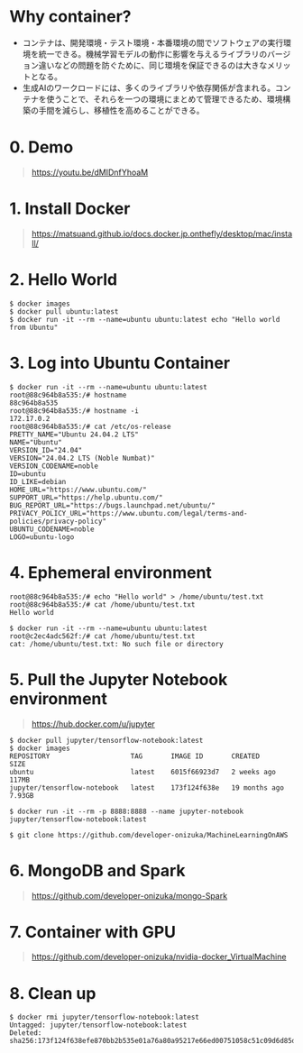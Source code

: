# Why container?
- コンテナは、開発環境・テスト環境・本番環境の間でソフトウェアの実行環境を統一できる。機械学習モデルの動作に影響を与えるライブラリのバージョン違いなどの問題を防ぐために、同じ環境を保証できるのは大きなメリットとなる。<br>
- 生成AIのワークロードには、多くのライブラリや依存関係が含まれる。コンテナを使うことで、それらを一つの環境にまとめて管理できるため、環境構築の手間を減らし、移植性を高めることができる。<br>

# 0. Demo
> https://youtu.be/dMIDnfYhoaM


# 1. Install Docker
> https://matsuand.github.io/docs.docker.jp.onthefly/desktop/mac/install/

# 2. Hello World
```
$ docker images
$ docker pull ubuntu:latest
$ docker run -it --rm --name=ubuntu ubuntu:latest echo "Hello world from Ubuntu"
```

# 3. Log into Ubuntu Container
```
$ docker run -it --rm --name=ubuntu ubuntu:latest
root@88c964b8a535:/# hostname
88c964b8a535
root@88c964b8a535:/# hostname -i
172.17.0.2
root@88c964b8a535:/# cat /etc/os-release 
PRETTY_NAME="Ubuntu 24.04.2 LTS"
NAME="Ubuntu"
VERSION_ID="24.04"
VERSION="24.04.2 LTS (Noble Numbat)"
VERSION_CODENAME=noble
ID=ubuntu
ID_LIKE=debian
HOME_URL="https://www.ubuntu.com/"
SUPPORT_URL="https://help.ubuntu.com/"
BUG_REPORT_URL="https://bugs.launchpad.net/ubuntu/"
PRIVACY_POLICY_URL="https://www.ubuntu.com/legal/terms-and-policies/privacy-policy"
UBUNTU_CODENAME=noble
LOGO=ubuntu-logo
```

# 4. Ephemeral environment
```
root@88c964b8a535:/# echo "Hello world" > /home/ubuntu/test.txt
root@88c964b8a535:/# cat /home/ubuntu/test.txt 
Hello world
```
```
$ docker run -it --rm --name=ubuntu ubuntu:latest
root@c2ec4adc562f:/# cat /home/ubuntu/test.txt
cat: /home/ubuntu/test.txt: No such file or directory
```

# 5. Pull the Jupyter Notebook environment
> https://hub.docker.com/u/jupyter
```
$ docker pull jupyter/tensorflow-notebook:latest
$ docker images
REPOSITORY                    TAG       IMAGE ID       CREATED         SIZE
ubuntu                        latest    6015f66923d7   2 weeks ago     117MB
jupyter/tensorflow-notebook   latest    173f124f638e   19 months ago   7.93GB
```
```
$ docker run -it --rm -p 8888:8888 --name jupyter-notebook jupyter/tensorflow-notebook:latest
```
```
$ git clone https://github.com/developer-onizuka/MachineLearningOnAWS
```

# 6. MongoDB and Spark
> https://github.com/developer-onizuka/mongo-Spark

# 7. Container with GPU
> https://github.com/developer-onizuka/nvidia-docker_VirtualMachine

# 8. Clean up
```
$ docker rmi jupyter/tensorflow-notebook:latest
Untagged: jupyter/tensorflow-notebook:latest
Deleted: sha256:173f124f638efe870bb2b535e01a76a80a95217e66ed00751058c51c09d6d85d
```

